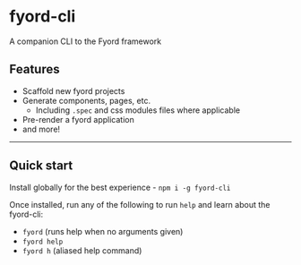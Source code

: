 # fyord-cli
A companion CLI to the Fyord framework

## Features
- Scaffold new fyord projects
- Generate components, pages, etc.
   - Including `.spec` and css modules files where applicable
- Pre-render a fyord application
- and more!

---

## Quick start
Install globally for the best experience - `npm i -g fyord-cli`

Once installed, run any of the following to run `help` and learn about the fyord-cli:
  - `fyord` (runs help when no arguments given)
  - `fyord help`
  - `fyord h` (aliased help command)
